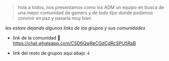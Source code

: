> hola a todos, nos presentamos como los ADM un equipo 
en busca de una mejor comunidad de gamers y de todo tipo
donde podamos convivir en paz y pasarla muy bien

*les estare dejando algunos links de los grupos y sus comunidades*

- link de la comunidad 🌹https://chat.whatsapp.com/C5D6QwReCGdCdRcSPU5RaB

- link del resto de grupos aqui abajo ↓
  
